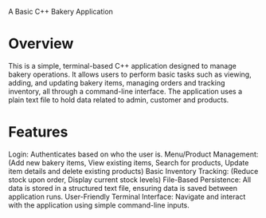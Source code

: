 A Basic C++ Bakery Application

  Overview
============
This is a simple, terminal-based C++ application designed to manage bakery operations. It allows users to perform basic tasks such as viewing, adding, and updating bakery items, managing orders and tracking inventory, all through a command-line interface. The application uses a plain text file
to hold data related to admin, customer and products.

  Features
=============
Login: Authenticates based on who the user is.
Menu/Product Management: (Add new bakery items, View existing items, Search for products, Update item details and delete existing products)
Basic Inventory Tracking: (Reduce stock upon order, Display current stock levels)
File-Based Persistence: All data is stored in a structured text file, ensuring data is saved between application runs.
User-Friendly Terminal Interface: Navigate and interact with the application using simple command-line inputs.
